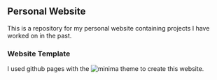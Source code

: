 ## Personal Website

This is a repository for my personal website containing projects I have worked on in the past.

### Website Template
I used github pages with the ![minima](https://jekyll.github.io/minima/) theme to create this website.
